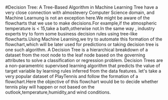 #Decision Tree: A Tree-Based Algorithm in Machine Learning
Tree have a very close connection with almostevery Computer Science domain, and Machine Learnung is not an exception here.We might be aware of the flowcharts that we use to make decisions.For example,if the atmospheric temperature is < 15,take a bath,otherwise not.In the same way , industry experts try to form some business decision rules using tree-like flowcharts.Using Machine Learning,we try to automate this formation of the flowchart,which will be later used for predictions or taking decision tree is one such algorithm.
A Decision Tree is a hierarchical breakdown of a dataset from the root node to the leaf node based on the governing attributes to solve a classification or regression problem.
Decision Trees are a non-paramentric supervised learning algorithm that predicts the value of target variable by learning rules inferred from the data features.
let's take a very popular dataset of PlayTennis and follow the formation of a flowchart.Here the objective of this flowchart would be to decide whether tennis play will happen or not based on the outlook,temperature,humidity,and wind conditions.

